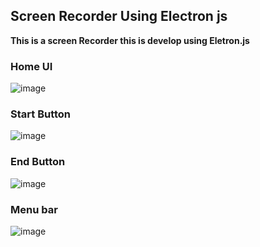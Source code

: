 ## Screen Recorder Using Electron js
**This is a screen Recorder this is develop using Eletron.js**
### Home UI
![image](https://user-images.githubusercontent.com/62868878/123625657-98959580-d82d-11eb-9ba4-7314ae26b6fb.png)

### Start Button
![image](https://user-images.githubusercontent.com/62868878/123625764-bbc04500-d82d-11eb-95aa-b1630043f3de.png)

### End Button

![image](https://user-images.githubusercontent.com/62868878/123625805-c549ad00-d82d-11eb-9b45-d3fad486f27b.png)

### Menu bar
![image](https://user-images.githubusercontent.com/62868878/123625865-d692b980-d82d-11eb-9847-85333228aaa6.png)
